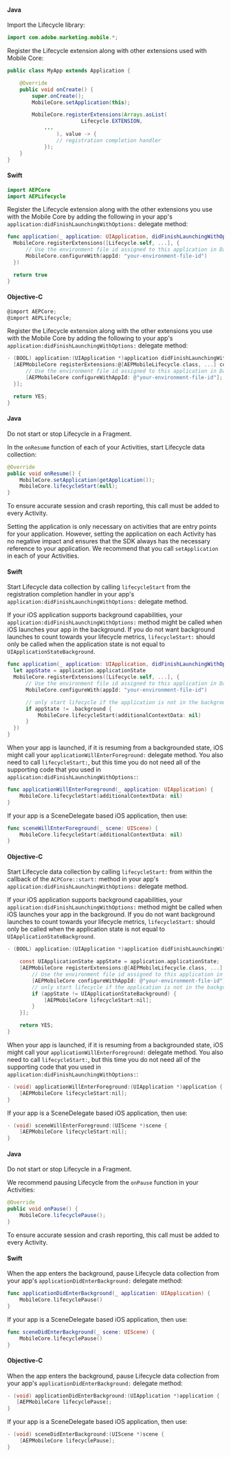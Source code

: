 <Variant platform="android" task="import" repeat="5"/>

#### Java

Import the Lifecycle library:

```java
import com.adobe.marketing.mobile.*;
```

Register the Lifecycle extension along with other extensions used with Mobile Core:

```java
public class MyApp extends Application {​

    @Override
    public void onCreate() {
        super.onCreate();
        MobileCore.setApplication(this);

        MobileCore.registerExtensions(Arrays.asList(
						Lifecycle.EXTENSION,
            ...
				), value -> {
    			// registration completion handler
    		});
    }
}
```

<Variant platform="ios" task="import" repeat="8"/>

#### Swift

```swift
import AEPCore
import AEPLifecycle
```

Register the Lifecycle extension along with the other extensions you use with the Mobile Core by adding the following in your app's `application:didFinishLaunchingWithOptions:` delegate method:

```swift
func application(_ application: UIApplication, didFinishLaunchingWithOptions launchOptions: [UIApplication.LaunchOptionsKey: Any]?) -> Bool {
  MobileCore.registerExtensions([Lifecycle.self, ...], {
      // Use the environment file id assigned to this application in Data Collection UI
      MobileCore.configureWith(appId: "your-environment-file-id")
  })

  return true
}
```

#### Objective-C

```objectivec
@import AEPCore;
@import AEPLifecycle;
```

Register the Lifecycle extension along with the other extensions you use with the Mobile Core by adding the following to your app's `application:didFinishLaunchingWithOptions:` delegate method:

```objectivec
- (BOOL) application:(UIApplication *)application didFinishLaunchingWithOptions:(NSDictionary *)launchOptions {
  [AEPMobileCore registerExtensions:@[AEPMobileLifecycle.class, ...] completion:^{
      // Use the environment file id assigned to this application in Data Collection UI
      [AEPMobileCore configureWithAppId: @"your-environment-file-id"];
  }];

  return YES;
}
```

<Variant platform="android" task="collect" repeat="6"/>

#### Java

Do not start or stop Lifecycle in a Fragment.

In the `onResume` function of each of your Activities, start Lifecycle data collection:

```java
@Override  
public void onResume() {  
    MobileCore.setApplication(getApplication());
    MobileCore.lifecycleStart(null);
}
```

To ensure accurate session and crash reporting, this call must be added to every Activity.

Setting the application is only necessary on activities that are entry points for your application. However, setting the application on each Activity has no negative impact and ensures that the SDK always has the necessary reference to your application. We recommend that you call `setApplication` in each of your Activities.

<Variant platform="ios" task="collect" repeat="16"/>

#### Swift

Start Lifecycle data collection by calling `lifecycleStart` from the registration completion handler in your app's `application:didFinishLaunchingWithOptions:` delegate method.

If your iOS application supports background capabilities, your `application:didFinishLaunchingWithOptions:` method might be called when iOS launches your app in the background. If you do not want background launches to count towards your lifecycle metrics, `lifecycleStart:` should only be called when the application state is not equal to `UIApplicationStateBackground`.

```swift
func application(_ application: UIApplication, didFinishLaunchingWithOptions launchOptions: [UIApplicationLaunchOptionsKey: Any]?) -> Bool {
  let appState = application.applicationState
  MobileCore.registerExtensions([Lifecycle.self, ...], {
      // Use the environment file id assigned to this application in Data Collection UI
      MobileCore.configureWith(appId: "your-environment-file-id")

      // only start lifecycle if the application is not in the background
      if appState != .background {
          MobileCore.lifecycleStart(additionalContextData: nil)
      }
  })
}
```

When your app is launched, if it is resuming from a backgrounded state, iOS might call your `applicationWillEnterForeground:` delegate method. You also need to call `lifecycleStart:`, but this time you do not need all of the supporting code that you used in `application:didFinishLaunchingWithOptions:`:

```swift
func applicationWillEnterForeground(_ application: UIApplication) {
    MobileCore.lifecycleStart(additionalContextData: nil)
}
```

If your app is a SceneDelegate based iOS application, then use:

```swift
func sceneWillEnterForeground(_ scene: UIScene) {
    MobileCore.lifecycleStart(additionalContextData: nil)
}
```

#### Objective-C

Start Lifecycle data collection by calling `lifecycleStart:` from within the callback of the `ACPCore::start:` method in your app's `application:didFinishLaunchingWithOptions:` delegate method.

If your iOS application supports background capabilities, your `application:didFinishLaunchingWithOptions:` method might be called when iOS launches your app in the background. If you do not want background launches to count towards your lifecycle metrics, `lifecycleStart:` should only be called when the application state is not equal to `UIApplicationStateBackground`.

```objectivec
- (BOOL) application:(UIApplication *)application didFinishLaunchingWithOptions:(NSDictionary *)launchOptions {

    const UIApplicationState appState = application.applicationState;
    [AEPMobileCore registerExtensions:@[AEPMobileLifecycle.class, ...] completion:^{
        // Use the environment file id assigned to this application in Data Collection UI
        [AEPMobileCore configureWithAppId: @"your-environment-file-id"];
        // only start lifecycle if the application is not in the background
        if (appState != UIApplicationStateBackground) {
            [AEPMobileCore lifecycleStart:nil];
        }
    }];

    return YES;
}
```

When your app is launched, if it is resuming from a backgrounded state, iOS might call your `applicationWillEnterForeground:` delegate method. You also need to call `lifecycleStart:`, but this time you do not need all of the supporting code that you used in `application:didFinishLaunchingWithOptions:`:

```objectivec
- (void) applicationWillEnterForeground:(UIApplication *)application {
    [AEPMobileCore lifecycleStart:nil];
}
```

If your app is a SceneDelegate based iOS application, then use:

```objectivec
- (void) sceneWillEnterForeground:(UIScene *)scene {
    [AEPMobileCore lifecycleStart:nil];
}
```

<Variant platform="android" task="pause" repeat="5"/>

#### Java

Do not start or stop Lifecycle in a Fragment.

We recommend pausing Lifecycle from the `onPause` function in your Activities:

```java
@Override
public void onPause() {
    MobileCore.lifecyclePause();
}
```

To ensure accurate session and crash reporting, this call must be added to every Activity.

<Variant platform="ios" task="pause" repeat="10"/>

#### Swift

When the app enters the background, pause Lifecycle data collection from your app's `applicationDidEnterBackground:` delegate method:

```swift
func applicationDidEnterBackground(_ application: UIApplication) {
    MobileCore.lifecyclePause()
}
```

If your app is a SceneDelegate based iOS application, then use:

```swift
func sceneDidEnterBackground(_ scene: UIScene) {
    MobileCore.lifecyclePause()
}
```

#### Objective-C

When the app enters the background, pause Lifecycle data collection from your app's `applicationDidEnterBackground:` delegate method:

```objectivec
- (void) applicationDidEnterBackground:(UIApplication *)application {
   [AEPMobileCore lifecyclePause];
}
```

If your app is a SceneDelegate based iOS application, then use:

```objectivec
- (void) sceneDidEnterBackground:(UIScene *)scene {
    [AEPMobileCore lifecyclePause];
}
```
